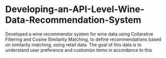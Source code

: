 # Developing-an-API-Level-Wine-Data-Recommendation-System

Developed a wine recommendor system for wine data using Collarative Filtering and Cosine Similarity Matching, to define recommendations based on similarity matching, using retail data. The goal of this data is to understand user preference and customize items in accordance to this
